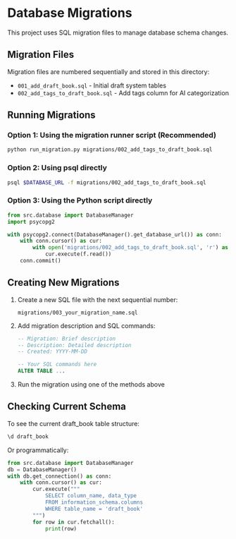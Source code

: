 # Database Migrations

This project uses SQL migration files to manage database schema changes.

## Migration Files

Migration files are numbered sequentially and stored in this directory:
- `001_add_draft_book.sql` - Initial draft system tables
- `002_add_tags_to_draft_book.sql` - Add tags column for AI categorization

## Running Migrations

### Option 1: Using the migration runner script (Recommended)

```bash
python run_migration.py migrations/002_add_tags_to_draft_book.sql
```

### Option 2: Using psql directly

```bash
psql $DATABASE_URL -f migrations/002_add_tags_to_draft_book.sql
```

### Option 3: Using the Python script directly

```python
from src.database import DatabaseManager
import psycopg2

with psycopg2.connect(DatabaseManager().get_database_url()) as conn:
    with conn.cursor() as cur:
        with open('migrations/002_add_tags_to_draft_book.sql', 'r') as f:
            cur.execute(f.read())
    conn.commit()
```

## Creating New Migrations

1. Create a new SQL file with the next sequential number:
   ```
   migrations/003_your_migration_name.sql
   ```

2. Add migration description and SQL commands:
   ```sql
   -- Migration: Brief description
   -- Description: Detailed description
   -- Created: YYYY-MM-DD
   
   -- Your SQL commands here
   ALTER TABLE ...
   ```

3. Run the migration using one of the methods above

## Checking Current Schema

To see the current draft_book table structure:

```sql
\d draft_book
```

Or programmatically:

```python
from src.database import DatabaseManager
db = DatabaseManager()
with db.get_connection() as conn:
    with conn.cursor() as cur:
        cur.execute("""
            SELECT column_name, data_type 
            FROM information_schema.columns 
            WHERE table_name = 'draft_book'
        """)
        for row in cur.fetchall():
            print(row)
```
